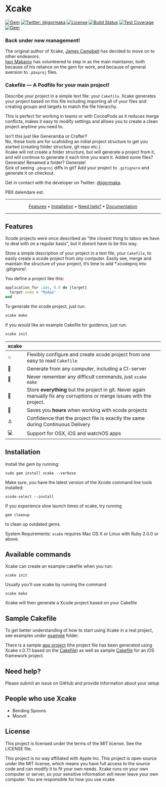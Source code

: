 # Xcake
[![Gem](https://img.shields.io/gem/v/xcake.svg)](https://rubygems.org/gems/xcake)
[![Twitter: @igormaka](https://img.shields.io/badge/contact-@igormaka-blue.svg?style=flat)](https://twitter.com/igormaka)
[![License](https://img.shields.io/badge/license-MIT-green.svg?style=flat)](https://github.com/fastlane/fastlane/blob/master/LICENSE)
[![Build Status](https://img.shields.io/travis/igor-makarov/xcake/master.svg?style=flat)](https://travis-ci.org/igor-makarov/xcake)
[![Test Coverage](https://api.codeclimate.com/v1/badges/97d4476df2b0809a18ea/test_coverage)](https://codeclimate.com/github/igor-makarov/xcake/test_coverage)
[![Gem](https://rawcdn.githack.com/fastlane/fastlane/master/fastlane/assets/plugin-badge.svg)](https://rubygems.org/gems/fastlane-plugin-xcake)

### Back under new management!

The original author of Xcake, [James Campbell](https://github.com/jcampbell05) has decided to move on to other endeavors.  
[Igor Makarov](https://github.com/igor-makarov) has volunteered to step in as the main maintainer, both because of his reliance on the gem for work, and because of general aversion to `.pbxproj` files.

### Cakefile — A Podfile for your main project!

Describe your project in a simple text file: your `Cakefile`.
Xcake generates your project based on this file including importing all of your files and creating groups and targets to match the file hierarchy.

This is perfect for working in teams or with CocoaPods as it reduces merge conflicts, makes it easy to modify settings and allows you to create a clean project anytime you need to.

Isn't this just like Generamba or Crafter?  
No, these tools are for scafolding an initial project structure to get you started (creating folder structure, git repo etc.).  
Xcake will not create a folder structure, but will generate a project from it, and will continue to generate it each time you want it. Added some files? Generate! Renamed a folder? Generate!  
Sick of seeing `.pbxproj` diffs in git? Add your project to `.gitignore` and generate it on checkout.


Get in contact with the developer on Twitter: [@igormaka](https://twitter.com/igormaka).

PBX delendare est.

-------
<p align="center">
    <a href="#features">Features</a> &bull;
    <a href="#installation">Installation</a> &bull;
    <a href="#need-help">Need help?</a> &bull;
    <a href="http://www.rubydoc.info/github/igor-makarov/xcake/master/file/docs/Getting%20Started.md">Documentation</a>
</p>

-------

## Features

Xcode projects were once described as "the closest thing to taboo we have to deal with on a regular basis", but it doesnt have to be this way.

Store a simple description of your project in a text file, your `Cakefile`, to easily create a xcode project from _any_ computer. Easily see, merge and maintain the structure of your project, It’s time to add *.xcodeproj into .gitignore!.

You define a project like this:

```ruby
application_for :ios, 8.0 do |target|
  target.name = "MyApp"
end
```

To generate the xcode project, just run:

```sh
xcake make
```

If you would like an example Cakefile for guidence, just run:

```sh
xcake init
```

| xcake |  |
--------------------------|------------------------------------------------------------
:sparkles: | Flexibly configure and create xcode project from one easy to read `Cakefile`
:ship: | Generate from any computer, including a CI-server
:thought_balloon: | Never remember any difficult commands, just `xcake make`
:page_with_curl: | Store **everything** but the project in git. Never again manually fix any corruptions or merge issues with the project.
:rocket: | Saves you **hours** when working with xcode projects
:anchor: | Confidence that the project file is exactly the same during Continuous Delivery
:computer: | Support for OSX, iOS and watchOS apps

## Installation

Install the gem by running:

    sudo gem install xcake --verbose

Make sure, you have the latest version of the Xcode command line tools installed:

    xcode-select --install

If you experience slow launch times of xcake, try running

    gem cleanup

to clean up outdated gems.

System Requirements: `xcake` requires Mac OS X or Linux with Ruby 2.0.0 or above.

## Available commands

Xcake can create an example cakefile when you run:

    xcake init

Usually you'll use xcake by running the command

    xcake make

Xcake will then generate a Xcode project based on your Cakefile

## Sample Cakefile

To get better understanding of how to start using Xcake in a real project, see examples under [example](https://github.com/jcampbell05/xcake/tree/master/example) folder.

There is a sample [app project](https://github.com/jcampbell05/xcake/blob/master/example/app/CakeMania) (the project file has been generated using Xcake v.0.7.1 based on the [Cakefile](https://github.com/jcampbell05/xcake/blob/master/example/app/CakeMania/Cakefile)) as well as sample [Cakefile](https://github.com/jcampbell05/xcake/blob/master/example/framework/Cakefile) for an iOS framework project.

## Need help?
Please submit an issue on GitHub and provide information about your setup

## People who use Xcake

- Bending Spoons
- Moovit

## License
This project is licensed under the terms of the MIT license. See the LICENSE file.

This project is no way affiliated with Apple Inc. This project is open source under the MIT license, which means you have full access to the source code and can modify it to fit your own needs. Xcake runs on your own computer or server, so your sensitive information will never leave your own computer. You are responsible for how you use xcake.
